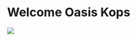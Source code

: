 # Welcome Oasis Kops

![]([https://github.com/HashLips/hashlips_nft_minting_dapp/blob/main/logo.png](https://github.com/Benny170999/Oasis-Kops/blob/main/public/favicon.ico))

